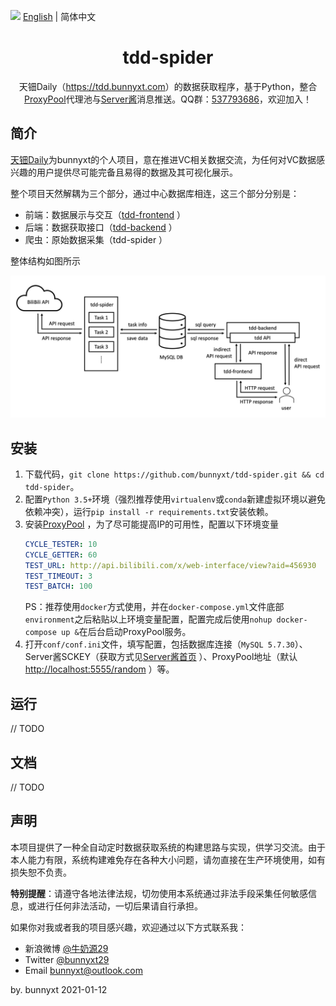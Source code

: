 <img src="https://gw.alipayobjects.com/zos/antfincdn/R8sN%24GNdh6/language.svg" width="18"> [English](./README.md) | 简体中文

<h1 align="center">
<b>tdd-spider</b>
</h1>

<div align="center">
天钿Daily（<a href="https://tdd.bunnyxt.com">https://tdd.bunnyxt.com</a>）的数据获取程序，基于Python，整合<a href="https://github.com/Python3WebSpider/ProxyPool">ProxyPool</a>代理池与<a href="http://sc.ftqq.com/3.version">Server酱</a>消息推送。QQ群：<a href="https://jq.qq.com/?_wv=1027&k=588s7nw">537793686</a>，欢迎加入！
</div>

## 简介

[天钿Daily](https://tdd.bunnyxt.com)为bunnyxt的个人项目，意在推进VC相关数据交流，为任何对VC数据感兴趣的用户提供尽可能完备且易得的数据及其可视化展示。

整个项目天然解耦为三个部分，通过中心数据库相连，这三个部分分别是：

- 前端：数据展示与交互（[tdd-frontend](https://github.com/bunnyxt/tdd-frontend) ）
- 后端：数据获取接口（[tdd-backend](https://github.com/bunnyxt/tdd-backend) ）
- 爬虫：原始数据采集（tdd-spider ）

整体结构如图所示

![天钿Daily整体结构](./tdd-structure.png '天钿Daily整体结构')

## 安装

1. 下载代码，`git clone https://github.com/bunnyxt/tdd-spider.git && cd tdd-spider`。
2. 配置`Python 3.5+`环境（强烈推荐使用`virtualenv`或`conda`新建虚拟环境以避免依赖冲突），运行`pip install -r requirements.txt`安装依赖。
3. 安装[ProxyPool](https://github.com/Python3WebSpider/ProxyPool) ，为了尽可能提高IP的可用性，配置以下环境变量
    ```yaml
    CYCLE_TESTER: 10
    CYCLE_GETTER: 60
    TEST_URL: http://api.bilibili.com/x/web-interface/view?aid=456930
    TEST_TIMEOUT: 3
    TEST_BATCH: 100
    ```
    PS：推荐使用`docker`方式使用，并在`docker-compose.yml`文件底部`environment`之后粘贴以上环境变量配置，配置完成后使用`nohup docker-compose up &`在后台启动ProxyPool服务。
4. 打开`conf/conf.ini`文件，填写配置，包括数据库连接（`MySQL 5.7.30`）、Server酱SCKEY（获取方式见[Server酱首页](http://sc.ftqq.com/3.version) ）、ProxyPool地址（默认[http://localhost:5555/random](http://localhost:5555/random) ）等。

## 运行

// TODO

## 文档

// TODO

## 声明

本项目提供了一种全自动定时数据获取系统的构建思路与实现，供学习交流。由于本人能力有限，系统构建难免存在各种大小问题，请勿直接在生产环境使用，如有损失恕不负责。

**特别提醒**：请遵守各地法律法规，切勿使用本系统通过非法手段采集任何敏感信息，或进行任何非法活动，一切后果请自行承担。

如果你对我或者我的项目感兴趣，欢迎通过以下方式联系我：

- 新浪微博 [@牛奶源29](https://www.weibo.com/nny29)
- Twitter [@bunnyxt29](https://twitter.com/bunnyxt29)
- Email <a href="mailto:bunnyxt@outlook.com">bunnyxt@outlook.com</a>

by. bunnyxt 2021-01-12
